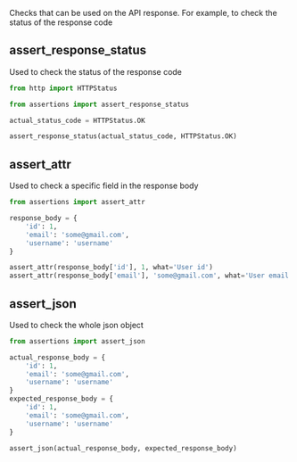 Checks that can be used on the API response. For example, to check the status of the response code

assert_response_status
---
Used to check the status of the response code

```python
from http import HTTPStatus

from assertions import assert_response_status

actual_status_code = HTTPStatus.OK

assert_response_status(actual_status_code, HTTPStatus.OK)
```

assert_attr
---

Used to check a specific field in the response body

```python
from assertions import assert_attr

response_body = {
    'id': 1,
    'email': 'some@gmail.com',
    'username': 'username'
}

assert_attr(response_body['id'], 1, what='User id')
assert_attr(response_body['email'], 'some@gmail.com', what='User email')
```

assert_json
---

Used to check the whole json object

```python
from assertions import assert_json

actual_response_body = {
    'id': 1,
    'email': 'some@gmail.com',
    'username': 'username'
}
expected_response_body = {
    'id': 1,
    'email': 'some@gmail.com',
    'username': 'username'
}

assert_json(actual_response_body, expected_response_body)
```
